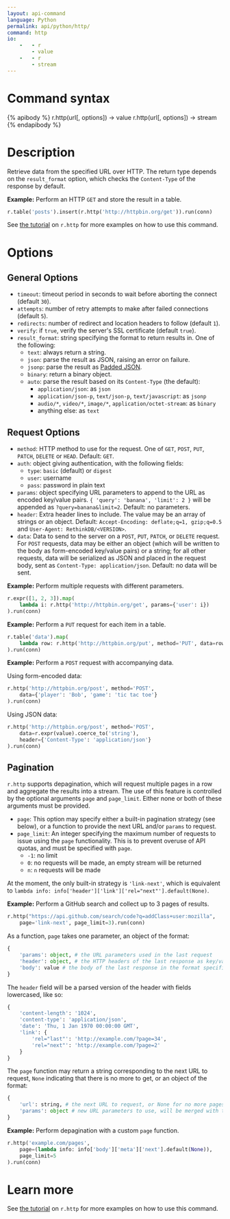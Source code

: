 ```yaml
---
layout: api-command
language: Python
permalink: api/python/http/
command: http
io:
    -   - r
        - value
    -   - r
        - stream
---
```


# Command syntax #

{% apibody %}
r.http(url[, options]) &rarr; value
r.http(url[, options]) &rarr; stream
{% endapibody %}

# Description #

Retrieve data from the specified URL over HTTP.  The return type depends on the `result_format` option, which checks the `Content-Type` of the response by default.

__Example:__ Perform an HTTP `GET` and store the result in a table.

```py
r.table('posts').insert(r.http('http://httpbin.org/get')).run(conn)
```

See [the tutorial](/docs/external-api-access/) on `r.http` for more examples on how to use this command.

# Options #

## General Options ##

* `timeout`: timeout period in seconds to wait before aborting the connect (default `30`).
* `attempts`: number of retry attempts to make after failed connections (default `5`).
* `redirects`: number of redirect and location headers to follow (default `1`).
* `verify`: if `true`, verify the server's SSL certificate (default `true`).
* `result_format`: string specifying the format to return results in. One of the following:
    * `text`: always return a string.
    * `json`: parse the result as JSON, raising an error on failure.
    * `jsonp`: parse the result as [Padded JSON][jsonp].
    * `binary`: return a binary object.
    * `auto`: parse the result based on its `Content-Type` (the default):
        * `application/json`: as `json`
        * `application/json-p`, `text/json-p`, `text/javascript`: as `jsonp`
        * `audio/*`, `video/*`, `image/*`, `application/octet-stream`: as `binary`
        * anything else: as `text`

[jsonp]: https://en.wikipedia.org/wiki/JSONP

## Request Options

* `method`: HTTP method to use for the request. One of `GET`, `POST`, `PUT`, `PATCH`, `DELETE` or `HEAD`. Default: `GET`.
* `auth`: object giving authentication, with the following fields:
    * `type`: `basic` (default) or `digest`
    * `user`: username
    * `pass`: password in plain text
* `params`: object specifying URL parameters to append to the URL as encoded key/value pairs. `{ 'query': 'banana', 'limit': 2 }` will be appended as `?query=banana&limit=2`. Default: no parameters.
* `header`: Extra header lines to include. The value may be an array of strings or an object. Default: `Accept-Encoding: deflate;q=1, gzip;q=0.5` and `User-Agent: RethinkDB/<VERSION>`.
* `data`: Data to send to the server on a `POST`, `PUT`, `PATCH`, or `DELETE` request. For `POST` requests, data may be either an object (which will be written to the body as form-encoded key/value pairs) or a string; for all other requests, data will be serialized as JSON and placed in the request body, sent as `Content-Type: application/json`. Default: no data will be sent.

__Example:__ Perform multiple requests with different parameters.

```py
r.expr([1, 2, 3]).map(
    lambda i: r.http('http://httpbin.org/get', params={'user': i})
).run(conn)
```

__Example:__ Perform a `PUT` request for each item in a table.

```py
r.table('data').map(
    lambda row: r.http('http://httpbin.org/put', method='PUT', data=row)
).run(conn)
```

__Example:__ Perform a `POST` request with accompanying data.

Using form-encoded data:

```py
r.http('http://httpbin.org/post', method='POST',
    data={'player': 'Bob', 'game': 'tic tac toe'}
).run(conn)
```

Using JSON data:

```py
r.http('http://httpbin.org/post', method='POST',
    data=r.expr(value).coerce_to('string'),
    header={'Content-Type': 'application/json'}
).run(conn)
```

## Pagination

`r.http` supports depagination, which will request multiple pages in a row and aggregate the results into a stream.  The use of this feature is controlled by the optional arguments `page` and `page_limit`.  Either none or both of these arguments must be provided.

* `page`: This option may specify either a built-in pagination strategy (see below), or a function to provide the next URL and/or `params` to request.
* `page_limit`: An integer specifying the maximum number of requests to issue using the `page` functionality.  This is to prevent overuse of API quotas, and must be specified with `page`.
    * `-1`: no limit
    * `0`: no requests will be made, an empty stream will be returned
    * `n`: `n` requests will be made

At the moment, the only built-in strategy is `'link-next'`, which is equivalent to `lambda info: info['header']['link']['rel="next"'].default(None)`.

__Example:__ Perform a GitHub search and collect up to 3 pages of results.

```py
r.http("https://api.github.com/search/code?q=addClass+user:mozilla",
    page='link-next', page_limit=3).run(conn)
```

As a function, `page` takes one parameter, an object of the format:

```py
{
    'params': object, # the URL parameters used in the last request
    'header': object, # the HTTP headers of the last response as key/value pairs
    'body': value # the body of the last response in the format specified by `result_format`
}
```

The `header` field will be a parsed version of the header with fields lowercased, like so:

```py
{
    'content-length': '1024',
    'content-type': 'application/json',
    'date': 'Thu, 1 Jan 1970 00:00:00 GMT',
    'link': {
        'rel="last"': 'http://example.com/?page=34',
        'rel="next"': 'http://example.com/?page=2'
    }
}
```

The `page` function may return a string corresponding to the next URL to request, `None` indicating that there is no more to get, or an object of the format:

```py
{
    'url': string, # the next URL to request, or None for no more pages
    'params': object # new URL parameters to use, will be merged with the previous request's params
}
```

__Example:__ Perform depagination with a custom `page` function.

```py
r.http('example.com/pages',
    page=(lambda info: info['body']['meta']['next'].default(None)),
    page_limit=5
).run(conn)
```

# Learn more

See [the tutorial](/docs/external-api-access/) on `r.http` for more examples on how to use this command.
